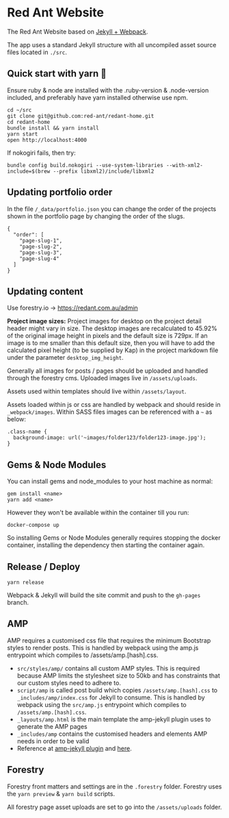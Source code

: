# Red Ant Website

The Red Ant Website based on [Jekyll + Webpack](https://github.com/red-ant/jekyll-webpack).

The app uses a standard Jekyll structure with all uncompiled asset source files
located in `./src`.

## Quick start with yarn :runner:

Ensure ruby & node are installed with the .ruby-version & .node-version included, and preferably have yarn installed otherwise use npm.

```
cd ~/src
git clone git@github.com:red-ant/redant-home.git
cd redant-home
bundle install && yarn install
yarn start
open http://localhost:4000
```

If nokogiri fails, then try:

```
bundle config build.nokogiri --use-system-libraries --with-xml2-include=$(brew --prefix libxml2)/include/libxml2
```

## Updating portfolio order

In the file `/_data/portfolio.json` you can change the order of the projects shown in the portfolio page by changing the order of the slugs.

```
{
  "order": [
    "page-slug-1",
    "page-slug-2",
    "page-slug-3",
    "page-slug-4"
  ]
}
```

## Updating content

Use forestry.io -> https://redant.com.au/admin

**Project image sizes:** Project images for desktop on the project detail header might vary in size. The desktop images are recalculated to 45.92% of the original image height in pixels and the default size is 729px. If an image is to me smaller than this default size, then you will have to add the calculated pixel height (to be supplied by Kap) in the project markdown file under the parameter `desktop_img_height`.

Generally all images for posts / pages should be uploaded and handled through the forestry cms. Uploaded images live in `/assets/uploads`.

Assets used within templates should live within `/assets/layout`.

Assets loaded within js or css are handled by webpack and should reside in `_webpack/images`. Within SASS files images can be referenced with a `~` as below:

```
.class-name {
  background-image: url('~images/folder123/folder123-image.jpg');
}
```

## Gems & Node Modules

You can install gems and node_modules to your host machine as normal:
```
gem install <name>
yarn add <name>
```

However they won't be available within the container till you run:
```
docker-compose up
```

So installing Gems or Node Modules generally requires stopping the docker
container, installing the dependency then starting the container again.

## Release / Deploy

```
yarn release
```

Webpack & Jekyll will build the site commit and push to the `gh-pages` branch.

## AMP

AMP requires a customised css file that requires the minimum Bootstrap styles to render posts. This is handled by webpack using the amp.js entrypoint which compiles to /assets/amp.[hash].css.

- `src/styles/amp/` contains all custom AMP styles. This is required because AMP limits the stylesheet size to 50kb and has constraints that our custom styles need to adhere to.
- `script/amp` is called post build which copies `/assets/amp.[hash].css` to `_includes/amp/index.css` for Jekyll to consume. This is handled by webpack using the `src/amp.js` entrypoint which compiles to `/assets/amp.[hash].css`.
- `_layouts/amp.html` is the main template the amp-jekyll plugin uses to generate the AMP pages
- `_includes/amp` contains the customised headers and elements AMP needs in order to be valid
- Reference at [amp-jekyll plugin](https://github.com/juusaw/amp-jekyll) and [here](https://nbsoftsolutions.com/blog/creating-a-parallel-amp-site-with-jekyll).

## Forestry

Forestry front matters and settings are in the `.forestry` folder.
Forestry uses the `yarn preview` & `yarn build` scripts.

All forestry page asset uploads are set to go into the `/assets/uploads` folder.

